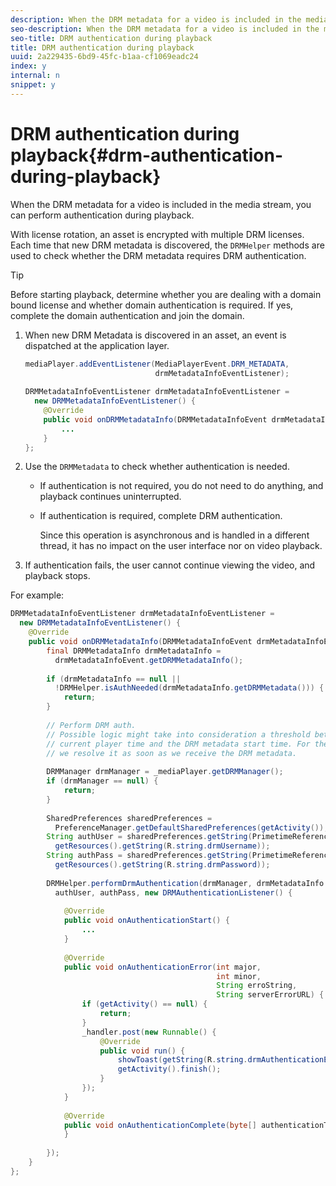 ```yaml
---
description: When the DRM metadata for a video is included in the media stream, you can perform authentication during playback.
seo-description: When the DRM metadata for a video is included in the media stream, you can perform authentication during playback.
seo-title: DRM authentication during playback
title: DRM authentication during playback
uuid: 2a229435-6bd9-45fc-b1aa-cf1069eadc24
index: y
internal: n
snippet: y
---
```


# DRM authentication during playback{#drm-authentication-during-playback}

When the DRM metadata for a video is included in the media stream, you can perform authentication during playback.

With license rotation, an asset is encrypted with multiple DRM licenses. Each time that new DRM metadata is discovered, the `DRMHelper` methods are used to check whether the DRM metadata requires DRM authentication.

>[!TIP]
>
>Before starting playback, determine whether you are dealing with a domain bound license and whether domain authentication is required. If yes, complete the domain authentication and join the domain.

1. When new DRM Metadata is discovered in an asset, an event is dispatched at the application layer.

   ```java
   mediaPlayer.addEventListener(MediaPlayerEvent.DRM_METADATA,  
                                drmMetadataInfoEventListener); 
    
   DRMMetadataInfoEventListener drmMetadataInfoEventListener =  
     new DRMMetadataInfoEventListener() { 
       @Override 
       public void onDRMMetadataInfo(DRMMetadataInfoEvent drmMetadataInfoEvent) { 
           ... 
       } 
   };
   ```

1. Use the `DRMMetadata` to check whether authentication is needed.

    * If authentication is not required, you do not need to do anything, and playback continues uninterrupted. 
    * If authentication is required, complete DRM authentication.

      Since this operation is asynchronous and is handled in a different thread, it has no impact on the user interface nor on video playback.

1. If authentication fails, the user cannot continue viewing the video, and playback stops.

<a id="example_939B95F831A245869F9248E2767F260C"></a>

For example: 

```java
DRMMetadataInfoEventListener drmMetadataInfoEventListener =  
  new DRMMetadataInfoEventListener() { 
    @Override 
    public void onDRMMetadataInfo(DRMMetadataInfoEvent drmMetadataInfoEvent) { 
        final DRMMetadataInfo drmMetadataInfo =  
          drmMetadataInfoEvent.getDRMMetadataInfo(); 
 
        if (drmMetadataInfo == null ||  
          !DRMHelper.isAuthNeeded(drmMetadataInfo.getDRMMetadata())) { 
            return; 
        } 
 
        // Perform DRM auth. 
        // Possible logic might take into consideration a threshold between the  
        // current player time and the DRM metadata start time. For the time being,  
        // we resolve it as soon as we receive the DRM metadata. 
 
        DRMManager drmManager = _mediaPlayer.getDRMManager(); 
        if (drmManager == null) { 
            return; 
        } 
 
        SharedPreferences sharedPreferences =  
          PreferenceManager.getDefaultSharedPreferences(getActivity()); 
        String authUser = sharedPreferences.getString(PrimetimeReference.SETTINGS_DRM_USERNAME,  
          getResources().getString(R.string.drmUsername)); 
        String authPass = sharedPreferences.getString(PrimetimeReference.SETTINGS_DRM_PASSWORD,  
          getResources().getString(R.string.drmPassword)); 
 
        DRMHelper.performDrmAuthentication(drmManager, drmMetadataInfo.getDRMMetadata(),  
          authUser, authPass, new DRMAuthenticationListener() { 
 
            @Override 
            public void onAuthenticationStart() { 
                ... 
            } 
 
            @Override 
            public void onAuthenticationError(int major,  
                                              int minor,  
                                              String erroString,  
                                              String serverErrorURL) { 
                if (getActivity() == null) { 
                    return; 
                } 
                _handler.post(new Runnable() { 
                    @Override 
                    public void run() { 
                        showToast(getString(R.string.drmAuthenticationError)); 
                        getActivity().finish(); 
                    } 
                }); 
            } 
 
            @Override 
            public void onAuthenticationComplete(byte[] authenticationToken) { 
            } 
 
        }); 
    } 
}; 

```

